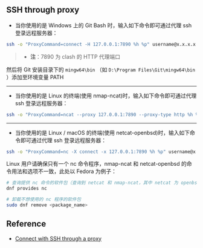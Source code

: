 ## SSH through proxy

* 当你使用的是 Windows 上的 Git Bash 时，输入如下命令即可通过代理 ssh 登录远程服务器：

```bash
ssh -o "ProxyCommand=connect -H 127.0.0.1:7890 %h %p" username@x.x.x.x
```

> * **注**：7890 为 clash 的 HTTP 代理端口

然后将 Git 安装目录下的 `mingw64\bin` （如 `D:\Program Files\Git\mingw64\bin` ）添加至环境变量 PATH

---

* 当你使用的是 Linux 的终端(使用 nmap-ncat)时，输入如下命令即可通过代理 ssh 登录远程服务器：

```bash
ssh -o "ProxyCommand=ncat --proxy 127.0.0.1:7890 --proxy-type http %h %p" username@x.x.x.x
```

---

* 当你使用的是 Linux / macOS 的终端(使用 netcat-openbsd)时，输入如下命令即可通过代理 ssh 登录远程服务器：

```bash
ssh -o "ProxyCommand=nc -X connect -x 127.0.0.1:7890 %h %p" username@x.x.x.x
```

Linux 用户请确保只有一个 nc 命令程序，nmap-ncat 和 netcat-openbsd 的命令用法和选项不一致，此处以 Fedora 为例子：

```bash
# 查询提供 nc 命令的软件包（查询到 netcat 和 nmap-ncat，其中 netcat 为 openbsd 的版本，nmap-ncat 也提供 nc 程序）
dnf provides nc

# 卸载不想使用的 nc 程序的软件包
sudo dnf remove <package_name>
```

## Reference

* [Connect with SSH through a proxy](https://stackoverflow.com/questions/19161960/connect-with-ssh-through-a-proxy)

